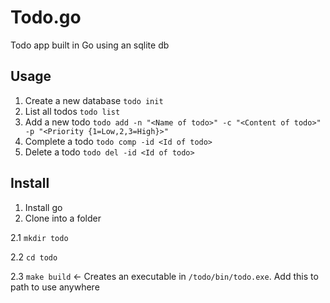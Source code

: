 # Todo.go

Todo app built in Go using an sqlite db

## Usage

1. Create a new database
  `todo init`
2. List all todos
  `todo list`
3. Add a new todo
  `todo add -n "<Name of todo>" -c "<Content of todo>" -p "<Priority {1=Low,2,3=High}>"`
4. Complete a todo
  `todo comp -id <Id of todo>`
5. Delete a todo
  `todo del -id <Id of todo>`
  
  
## Install

1. Install go
2. Clone into a folder

  2.1 `mkdir todo`
  
  2.2 `cd todo`
  
  2.3 `make build` <- Creates an executable in `/todo/bin/todo.exe`. Add this to path to use anywhere
  

